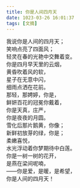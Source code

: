 ```yaml
---
title: 你是人间四月天
date: 1023-03-26 16:01:37
tags: [文摘]
---
```

我说你是人间的四月天；  
笑响点亮了四面风；  
轻灵在春的光艳中交舞着变。  
你是四月早天里的云烟，  
黄昏吹着风的软，  
星子在无意中闪，  
细雨点洒在花前。  
那轻，那娉婷，你是，  
鲜妍百花的冠冕你戴着，  
你是天真，庄严，  
你是夜夜的月圆。  
雪化后那片鹅黄，你像；  
新鲜初放芽的绿，你是；  
柔嫩喜悦，  
水光浮动着你梦期待中白莲。  
你是一树一树的花开，  
是燕在梁间呢喃，  
——你是爱，是暖，是希望，  
你是人间的四月天！  